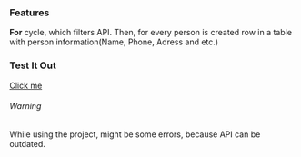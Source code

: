### Features
**For** cycle, which filters API.
Then, for every person is created row in a table with person information(Name, Phone, Adress and etc.)


### Test It Out
[Click me](danbilous1.github.io/API-Random-People-List/)


###### Warning

While using the project, might be some errors, because API can be outdated.
